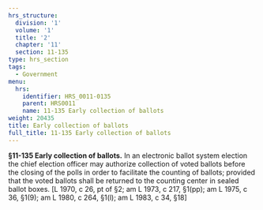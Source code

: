 ```yaml
---
hrs_structure:
  division: '1'
  volume: '1'
  title: '2'
  chapter: '11'
  section: 11-135
type: hrs_section
tags:
  - Government
menu:
  hrs:
    identifier: HRS_0011-0135
    parent: HRS0011
    name: 11-135 Early collection of ballots
weight: 20435
title: Early collection of ballots
full_title: 11-135 Early collection of ballots
---
```

**§11-135 Early collection of ballots.** In an electronic ballot system election the chief election officer may authorize collection of voted ballots before the closing of the polls in order to facilitate the counting of ballots; provided that the voted ballots shall be returned to the counting center in sealed ballot boxes. [L 1970, c 26, pt of §2; am L 1973, c 217, §1(pp); am L 1975, c 36, §1(9); am L 1980, c 264, §1(l); am L 1983, c 34, §18]